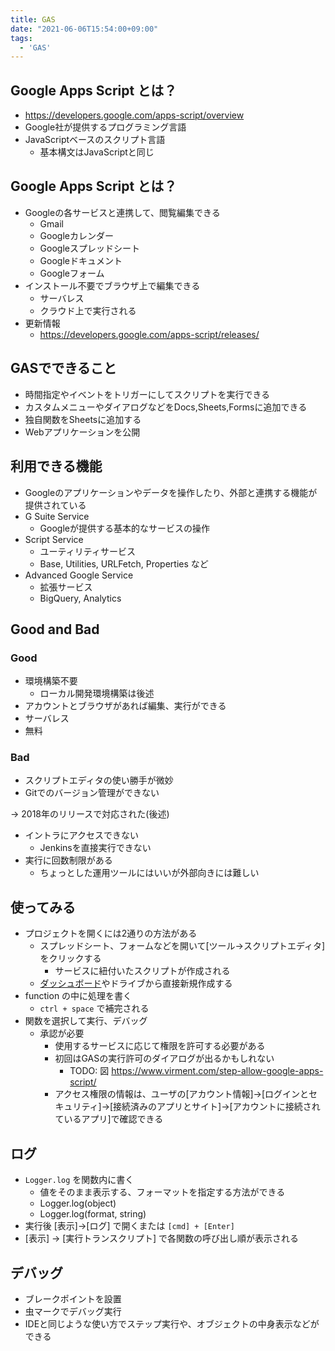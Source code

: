 ```yaml
---
title: GAS
date: "2021-06-06T15:54:00+09:00"
tags:
  - 'GAS'
---
```


## Google Apps Script とは？

-   <https://developers.google.com/apps-script/overview>
-   Google社が提供するプログラミング言語
-   JavaScriptベースのスクリプト言語
    -   基本構文はJavaScriptと同じ

## Google Apps Script とは？

-   Googleの各サービスと連携して、閲覧編集できる
    -   Gmail
    -   Googleカレンダー
    -   Googleスプレッドシート
    -   Googleドキュメント
    -   Googleフォーム
-   インストール不要でブラウザ上で編集できる
    -   サーバレス
    -   クラウド上で実行される
-   更新情報
    -   <https://developers.google.com/apps-script/releases/>

## GASでできること

-   時間指定やイベントをトリガーにしてスクリプトを実行できる
-   カスタムメニューやダイアログなどをDocs,Sheets,Formsに追加できる
-   独自関数をSheetsに追加する
-   Webアプリケーションを公開

## 利用できる機能

-   Googleのアプリケーションやデータを操作したり、外部と連携する機能が提供されている
-   G Suite Service
    -   Googleが提供する基本的なサービスの操作
-   Script Service
    -   ユーティリティサービス
    -   Base, Utilities, URLFetch, Properties など
-   Advanced Google Service
    -   拡張サービス
    -   BigQuery, Analytics

## Good and Bad

### Good

-   環境構築不要
    -   ローカル開発環境構築は後述
-   アカウントとブラウザがあれば編集、実行ができる
-   サーバレス
-   無料

### Bad

-   スクリプトエディタの使い勝手が微妙
-   Gitでのバージョン管理ができない

-> 2018年のリリースで対応された(後述)

-   イントラにアクセスできない
    -   Jenkinsを直接実行できない
-   実行に回数制限がある
    -   ちょっとした運用ツールにはいいが外部向きには難しい

## 使ってみる

-   プロジェクトを開くには2通りの方法がある
    -   スプレッドシート、フォームなどを開いて[ツール→スクリプトエディタ]をクリックする
        -   サービスに紐付いたスクリプトが作成される
    -   [ダッシュボード](https://script.google.com/home)やドライブから直接新規作成する
-   function の中に処理を書く
    -   `ctrl + space` で補完される
-   関数を選択して実行、デバッグ
    -   承認が必要
        -   使用するサービスに応じて権限を許可する必要がある
        -   初回はGASの実行許可のダイアログが出るかもしれない
            -   TODO: 図
                <https://www.virment.com/step-allow-google-apps-script/>
        -   アクセス権限の情報は、ユーザの[アカウント情報]->[ログインとセキュリティ]->[接続済みのアプリとサイト]->[アカウントに接続されているアプリ]で確認できる

## ログ

-   `Logger.log` を関数内に書く
    -   値をそのまま表示する、フォーマットを指定する方法ができる
    -   Logger.log(object)
    -   Logger.log(format, string)
-   実行後 [表示]->[ログ] で開くまたは `[cmd] + [Enter]`
-   [表示] -> [実行トランスクリプト] で各関数の呼び出し順が表示される

## デバッグ

-   ブレークポイントを設置
-   虫マークでデバッグ実行
-   IDEと同じような使い方でステップ実行や、オブジェクトの中身表示などができる
